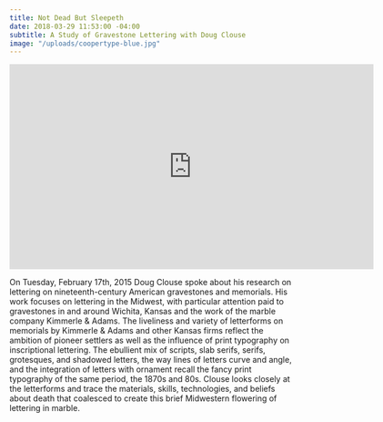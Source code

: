 ```yaml
---
title: Not Dead But Sleepeth
date: 2018-03-29 11:53:00 -04:00
subtitle: A Study of Gravestone Lettering with Doug Clouse
image: "/uploads/coopertype-blue.jpg"
---
```


<iframe src="https://player.vimeo.com/video/123201452?title=0&byline=0&portrait=0" width="640" height="360" frameborder="0" webkitallowfullscreen mozallowfullscreen allowfullscreen></iframe>

On Tuesday, February 17th, 2015 Doug Clouse spoke about his research on lettering on nineteenth-century American gravestones and memorials. His work focuses on lettering in the Midwest, with particular attention paid to gravestones in and around Wichita, Kansas and the work of the marble company Kimmerle & Adams. The liveliness and variety of letterforms on memorials by Kimmerle & Adams and other Kansas firms reflect the ambition of pioneer settlers as well as the influence of print typography on inscriptional lettering. The ebullient mix of scripts, slab serifs, serifs, grotesques, and shadowed letters, the way lines of letters curve and angle, and the integration of letters with ornament recall the fancy print typography of the same period, the 1870s and 80s. Clouse looks closely at the letterforms and trace the materials, skills, technologies, and beliefs about death that coalesced to create this brief Midwestern flowering of lettering in marble.